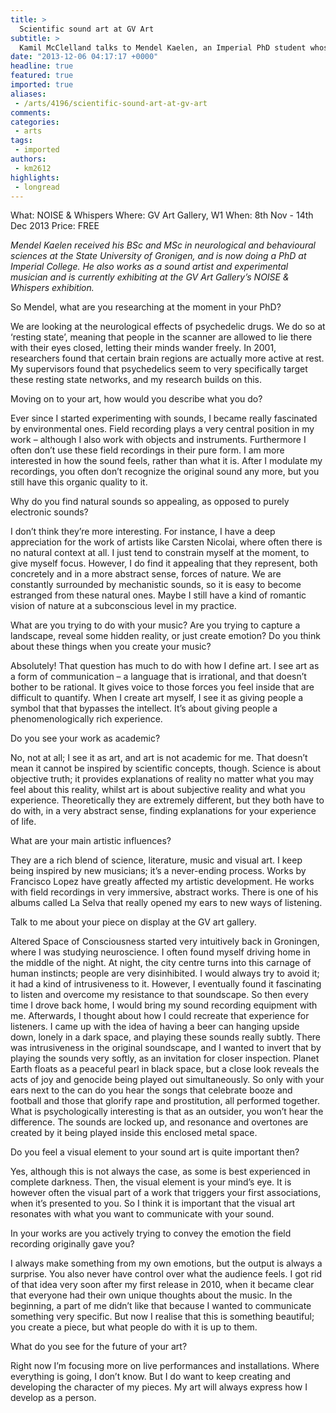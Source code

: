 ```yaml
---
title: >
  Scientific sound art at GV Art
subtitle: >
  Kamil McClelland talks to Mendel Kaelen, an Imperial PhD student whose artwork is on display in the GV Art Gallery in London
date: "2013-12-06 04:17:17 +0000"
headline: true
featured: true
imported: true
aliases:
 - /arts/4196/scientific-sound-art-at-gv-art
comments:
categories:
 - arts
tags:
 - imported
authors:
 - km2612
highlights:
 - longread
---
```


What: NOISE & Whispers
 Where: GV Art Gallery, W1
 When: 8th Nov - 14th Dec 2013
 Price: FREE

_Mendel Kaelen received his BSc and MSc in neurological and behavioural sciences at the State University of Gronigen, and is now doing a PhD at Imperial College. He also works as a sound artist and experimental musician and is currently exhibiting at the GV Art Gallery’s NOISE & Whispers exhibition._

So Mendel, what are you researching at the moment in your PhD?

We are looking at the neurological effects of psychedelic drugs. We do so at ‘resting state’, meaning that people in the scanner are allowed to lie there with their eyes closed, letting their minds wander freely.
 In 2001, researchers found that certain brain regions are actually more active at rest. My supervisors found that psychedelics seem to very specifically target these resting state networks, and my research builds on this.

Moving on to your art, how would you describe what you do?

Ever since I started experimenting with sounds, I became really fascinated by environmental ones. Field recording plays a very central position in my work – although I also work with objects and instruments.
 Furthermore I often don’t use these field recordings in their pure form. I am more interested in how the sound feels, rather than what it is. After I modulate my recordings, you often don’t recognize the original sound any more, but you still have this organic quality to it.

Why do you find natural sounds so appealing, as opposed to purely electronic sounds?

I don’t think they’re more interesting. For instance, I have a deep appreciation for the work of artists like Carsten Nicolai, where often there is no natural context at all. I just tend to constrain myself at the moment, to give myself focus.
 However, I do find it appealing that they represent, both concretely and in a more abstract sense, forces of nature. We are constantly surrounded by mechanistic sounds, so it is easy to become estranged from these natural ones. Maybe I still have a kind of romantic vision of nature at a subconscious level in my practice.

What are you trying to do with your music? Are you trying to capture a landscape, reveal some hidden reality, or just create emotion? Do you think about these things when you create your music?

Absolutely! That question has much to do with how I define art. I see art as a form of communication – a language that is irrational, and that doesn’t bother to be rational. It gives voice to those forces you feel inside that are difficult to quantify. When I create art myself, I see it as giving people a symbol that that bypasses the intellect. It’s about giving people a phenomenologically rich experience.

Do you see your work as academic?

No, not at all; I see it as art, and art is not academic for me. That doesn’t mean it cannot be inspired by scientific concepts, though. Science is about objective truth; it provides explanations of reality no matter what you may feel about this reality, whilst art is about subjective reality and what you experience. Theoretically they are extremely different, but they both have to do with, in a very abstract sense, finding explanations for your experience of life.

What are your main artistic influences?

They are a rich blend of science, literature, music and visual art. I keep being inspired by new musicians; it’s a never-ending process. Works by Francisco Lopez have greatly affected my artistic development. He works with field recordings in very immersive, abstract works. There is one of his albums called La Selva that really opened my ears to new ways of listening.

Talk to me about your piece on display at the GV art gallery.

Altered Space of Consciousness started very intuitively back in Groningen, where I was studying neuroscience. I often found myself driving home in the middle of the night. At night, the city centre turns into this carnage of human instincts; people are very disinhibited. I would always try to avoid it; it had a kind of intrusiveness to it. However, I eventually found it fascinating to listen and overcome my resistance to that soundscape. So then every time I drove back home, I would bring my sound recording equipment with me.
 Afterwards, I thought about how I could recreate that experience for listeners. I came up with the idea of having a beer can hanging upside down, lonely in a dark space, and playing these sounds really subtly. There was intrusiveness in the original soundscape, and I wanted to invert that by playing the sounds very softly, as an invitation for closer inspection.
 Planet Earth floats as a peaceful pearl in black space, but a close look reveals the acts of joy and genocide being played out simultaneously. So only with your ears next to the can do you hear the songs that celebrate booze and football and those that glorify rape and prostitution, all performed together.
 What is psychologically interesting is that as an outsider, you won’t hear the difference. The sounds are locked up, and resonance and overtones are created by it being played inside this enclosed metal space.

Do you feel a visual element to your sound art is quite important then?

Yes, although this is not always the case, as some is best experienced in complete darkness. Then, the visual element is your mind’s eye. It is however often the visual part of a work that triggers your first associations, when it’s presented to you. So I think it is important that the visual art resonates with what you want to communicate with your sound.

In your works are you actively trying to convey the emotion the field recording originally gave you?

I always make something from my own emotions, but the output is always a surprise. You also never have control over what the audience feels. I got rid of that idea very soon after my first release in 2010, when it became clear that everyone had their own unique thoughts about the music. In the beginning, a part of me didn’t like that because I wanted to communicate something very specific. But now I realise that this is something beautiful; you create a piece, but what people do with it is up to them.

What do you see for the future of your art?

Right now I’m focusing more on live performances and installations. Where everything is going, I don’t know. But I do want to keep creating and developing the character of my pieces. My art will always express how I develop as a person.
